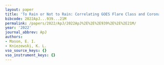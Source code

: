 ```yaml
---
layout: paper
title: 'To Rain or Not to Rain: Correlating GOES Flare Class and Coronal Rain Statistics'
bibcode: 2022ApJ...939...21M
permalink: /papers/2022/ApJ/2022ApJ%2E%2E%2E939%2E%2E%2E21M/
year: '2022'
journal_abbrev: ApJ
authors:
- Mason, E. I.
- Kniezewski, K. L.
vso_source_keys: {}
vso_instrument_keys: {}
---
```

